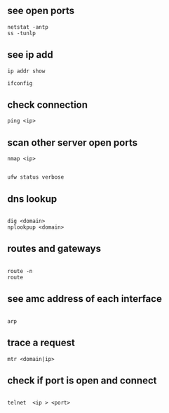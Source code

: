 ## see open ports

```
netstat -antp
ss -tunlp

```
## see ip add 

```
ip addr show  

ifconfig

```

## check connection 

```
ping <ip>

```
## scan other server open ports

```
nmap <ip>


ufw status verbose

```

## dns lookup

```

dig <domain>
nplookpup <domain>

```

##  routes and gateways 

```

route -n
route

```
## see amc address of each interface

```

arp

```

## trace a request 

```
mtr <domain|ip>

```

## check if port is open and connect 

```

telnet  <ip > <port>

```